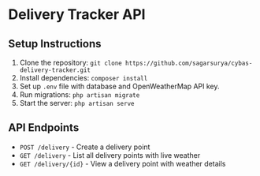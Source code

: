 # Delivery Tracker API

## Setup Instructions

1. Clone the repository: `git clone https://github.com/sagarsurya/cybas-delivery-tracker.git`
2. Install dependencies: `composer install`
3. Set up `.env` file with database and OpenWeatherMap API key.
4. Run migrations: `php artisan migrate`
5. Start the server: `php artisan serve`

## API Endpoints

-   `POST /delivery` - Create a delivery point
-   `GET /delivery` - List all delivery points with live weather
-   `GET /delivery/{id}` - View a delivery point with weather details
